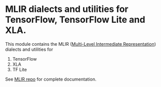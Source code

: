 # MLIR dialects and utilities for TensorFlow, TensorFlow Lite and XLA.

This module contains the MLIR
([Multi-Level Intermediate Representation](https://github.com/uve/mlir))
dialects and utilities for

1. TensorFlow
2. XLA
3. TF Lite

See [MLIR repo](https://github.com/uve/mlir) for complete documentation.